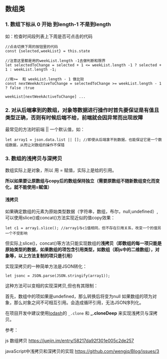 ## 数组类

### 1. 数组下标从 0 开始 到length-1 不是到length


如：检查时间段列表上下周是否可点击的代码
```
//点击切换下周的按钮里的代码
const {selected,weekList} = this.state

//注意这里都是用的weekList.length -1去做判断和限界
let selectedToChange = selected + 1 <= weekList.length -1 ? selected + 1 : weekList.length -1;

//用>=  和 weekList.length - 1 做比较
const nextWeekActiveToChange = selectedToChange >= weekList.length - 1 ? false :true

weekList[nextWeekActiveToChange] ...

```

### 2. 对从后端拿到的数组，对象等数据进行操作时首先要保证是有值且类型正确，否则有时候后端不给，前端就会因异常而出现故障

最常见的方法时前端 || 一个默认值，如：



```
let array1 = json.data.list || []; //即使从后端拿不到数据，也能保证它是一个数组数据，从而让对数组的操作不保错

```

### 3. 数组的浅拷贝与深拷贝
数组实际上是对象，所以 用 = 赋值，实际上是给的引用。

**所以如果要让原数组与copy后的数组保持独立（需要原数组不随新数组变化而变化，就不能使用=赋值）**

#### 浅拷贝
如果确定数组的元素为原始类型数据（字符串，数组，布尔，null,undefined）,可以使用slice()或concat()方法实现近似的值copy效果：



```
let c1 = array1.slice(); //array1与c1值相同，但不存在引用关系，改变一个的值另一个不受影响
```

但实际上slice()，concat()等方法只能实现数组的**浅拷贝（即数组的每一项只能是原始类型的数据，如果数组的项包含引用类型，如数组（即js中的二维数组），对象等，以上方法复制的项只是引用）**

实现深拷贝的一种简单方法是JSON转化：

```
let jsonc = JSON.parse(JSON.stringify(array1));
```

这种方法可以变相的实现深拷贝,但也有其限制：

首先，数组中的项如果是undefined，那么转换后将变为null
如果数组的项为对象，那么对象之间不可相互引用。会造成循环引用，无法JSON序列化。

在项目开发中建议使用[lodash](/qian-duan-ji-zhu-xue-xi-zong-jie-zheng-li/qian-duan-kuang-jia-yu-lei-ku/shu-ju-lei-xing-yu-suan-fa-lei-ku/lodash/loadshchang-yong-fang-fa-zheng-li.md)的 `_.clone` 和 **_.cloneDeep** 来实现浅拷贝与深拷贝。


参考：

js 数组拷贝
https://juejin.im/entry/58217da92f301e005c2de257

javaScript中浅拷贝和深拷贝的实现
https://github.com/wengjq/Blog/issues/3




